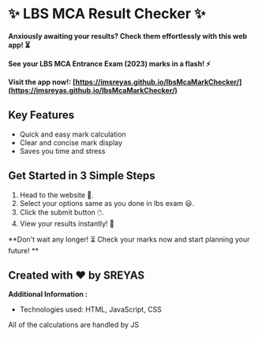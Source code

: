 # ✨ LBS MCA Result Checker ✨

**Anxiously awaiting your results? Check them effortlessly with this web app! ⏳**

**See your LBS MCA Entrance Exam (2023) marks in a flash! ⚡️**

**Visit the app now!: [https://imsreyas.github.io/lbsMcaMarkChecker/](https://imsreyas.github.io/lbsMcaMarkChecker/)**

## Key Features

- Quick and easy mark calculation
- Clear and concise mark display 
- Saves you time and stress 

## Get Started in 3 Simple Steps

1. Head to the website 🚀.
2. Select your options same as you done in lbs exam 😃.
3. Click the submit button 🖱️.
4. View your results instantly! 🎉

**Don't wait any longer! ⏳ Check your marks now and start planning your future! **

## Created with ❤️ by **SREYAS**

**Additional Information :**

- Technologies used: HTML, JavaScript, CSS

All of the calculations are handled by JS

